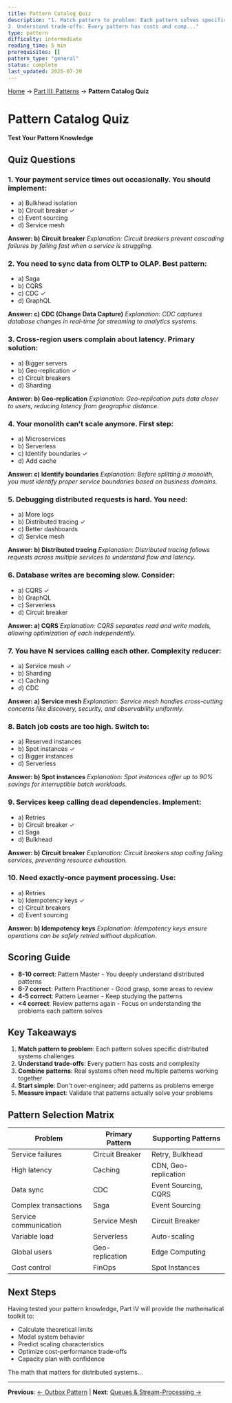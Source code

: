 ```yaml
---
title: Pattern Catalog Quiz
description: "1. Match pattern to problem: Each pattern solves specific distributed systems challenges
2. Understand trade-offs: Every pattern has costs and comp..."
type: pattern
difficulty: intermediate
reading_time: 5 min
prerequisites: []
pattern_type: "general"
status: complete
last_updated: 2025-07-20
---
```


<!-- Navigation -->
[Home](/) → [Part III: Patterns](/patterns/) → **Pattern Catalog Quiz**

# Pattern Catalog Quiz

**Test Your Pattern Knowledge**

## Quiz Questions

### 1. Your payment service times out occasionally. You should implement:
   - a) Bulkhead isolation
   - b) Circuit breaker ✓
   - c) Event sourcing
   - d) Service mesh

**Answer: b) Circuit breaker**
*Explanation: Circuit breakers prevent cascading failures by failing fast when a service is struggling.*

### 2. You need to sync data from OLTP to OLAP. Best pattern:
   - a) Saga
   - b) CQRS
   - c) CDC ✓
   - d) GraphQL

**Answer: c) CDC (Change Data Capture)**
*Explanation: CDC captures database changes in real-time for streaming to analytics systems.*

### 3. Cross-region users complain about latency. Primary solution:
   - a) Bigger servers
   - b) Geo-replication ✓
   - c) Circuit breakers
   - d) Sharding

**Answer: b) Geo-replication**
*Explanation: Geo-replication puts data closer to users, reducing latency from geographic distance.*

### 4. Your monolith can't scale anymore. First step:
   - a) Microservices
   - b) Serverless
   - c) Identify boundaries ✓
   - d) Add cache

**Answer: c) Identify boundaries**
*Explanation: Before splitting a monolith, you must identify proper service boundaries based on business domains.*

### 5. Debugging distributed requests is hard. You need:
   - a) More logs
   - b) Distributed tracing ✓
   - c) Better dashboards
   - d) Service mesh

**Answer: b) Distributed tracing**
*Explanation: Distributed tracing follows requests across multiple services to understand flow and latency.*

### 6. Database writes are becoming slow. Consider:
   - a) CQRS ✓
   - b) GraphQL
   - c) Serverless
   - d) Circuit breaker

**Answer: a) CQRS**
*Explanation: CQRS separates read and write models, allowing optimization of each independently.*

### 7. You have N services calling each other. Complexity reducer:
   - a) Service mesh ✓
   - b) Sharding
   - c) Caching
   - d) CDC

**Answer: a) Service mesh**
*Explanation: Service mesh handles cross-cutting concerns like discovery, security, and observability uniformly.*

### 8. Batch job costs are too high. Switch to:
   - a) Reserved instances
   - b) Spot instances ✓
   - c) Bigger instances
   - d) Serverless

**Answer: b) Spot instances**
*Explanation: Spot instances offer up to 90% savings for interruptible batch workloads.*

### 9. Services keep calling dead dependencies. Implement:
   - a) Retries
   - b) Circuit breaker ✓
   - c) Saga
   - d) Bulkhead

**Answer: b) Circuit breaker**
*Explanation: Circuit breakers stop calling failing services, preventing resource exhaustion.*

### 10. Need exactly-once payment processing. Use:
   - a) Retries
   - b) Idempotency keys ✓
   - c) Circuit breakers
   - d) Event sourcing

**Answer: b) Idempotency keys**
*Explanation: Idempotency keys ensure operations can be safely retried without duplication.*

## Scoring Guide

- **8-10 correct**: Pattern Master - You deeply understand distributed patterns
- **6-7 correct**: Pattern Practitioner - Good grasp, some areas to review
- **4-5 correct**: Pattern Learner - Keep studying the patterns
- **<4 correct**: Review patterns again - Focus on understanding the problems each pattern solves

## Key Takeaways

1. **Match pattern to problem**: Each pattern solves specific distributed systems challenges
2. **Understand trade-offs**: Every pattern has costs and complexity
3. **Combine patterns**: Real systems often need multiple patterns working together
4. **Start simple**: Don't over-engineer; add patterns as problems emerge
5. **Measure impact**: Validate that patterns actually solve your problems

## Pattern Selection Matrix

| Problem | Primary Pattern | Supporting Patterns |
|---------|----------------|-------------------|
| Service failures | Circuit Breaker | Retry, Bulkhead |
| High latency | Caching | CDN, Geo-replication |
| Data sync | CDC | Event Sourcing, CQRS |
| Complex transactions | Saga | Event Sourcing |
| Service communication | Service Mesh | Circuit Breaker |
| Variable load | Serverless | Auto-scaling |
| Global users | Geo-replication | Edge Computing |
| Cost control | FinOps | Spot Instances |

## Next Steps

Having tested your pattern knowledge, Part IV will provide the mathematical toolkit to:
- Calculate theoretical limits
- Model system behavior
- Predict scaling characteristics
- Optimize cost-performance trade-offs
- Capacity plan with confidence

The math that matters for distributed systems...

---

**Previous**: [← Outbox Pattern](outbox.md) | **Next**: [Queues & Stream-Processing →](queues-streaming.md)

